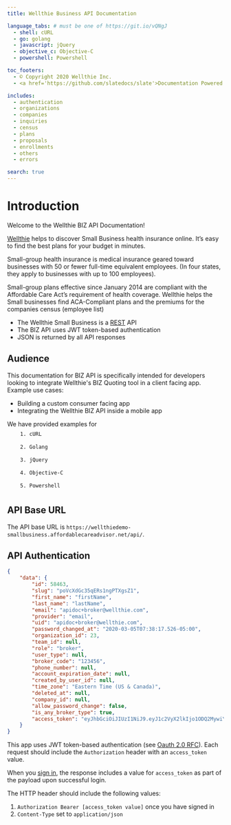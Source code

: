 ```yaml
---
title: Wellthie Business API Documentation

language_tabs: # must be one of https://git.io/vQNgJ
  - shell: cURL
  - go: golang
  - javascript: jQuery
  - objective_c: Objective-C
  - powershell: Powershell

toc_footers:
  - © Copyright 2020 Wellthie Inc.
  - <a href='https://github.com/slatedocs/slate'>Documentation Powered by Slate</a>

includes:
  - authentication
  - organizations
  - companies
  - inquiries
  - census
  - plans
  - proposals
  - enrollments
  - others
  - errors

search: true
---
```


# Introduction

Welcome to the Wellthie BIZ API Documentation!

[Wellthie](http://www.wellthie.com/smallbuiness) helps to discover Small Business health insurance online. It’s easy to find the best plans for your budget in minutes.

Small-group health insurance is medical insurance geared toward businesses with 50 or fewer full-time equivalent employees. (In four states, they apply to businesses with up to 100 employees).

Small-group plans effective since January 2014 are compliant with the Affordable Care Act’s requirement of health coverage. Wellthie helps the Small businesses find ACA-Compliant plans and the premiums for the companies census (employee list)

* The Wellthie Small Business is a [REST](https://en.wikipedia.org/wiki/Representational_state_transfer) API 
* The BIZ API uses JWT token-based authentication
* JSON is returned by all API responses

## Audience

This documentation for BIZ API is specifically intended for developers looking to integrate Wellthie's BIZ Quoting tool in a client facing app. Example use cases:

* Building a custom consumer facing app
* Integrating the Wellthie BIZ API inside a mobile app

<aside class="success">We have provided examples for 
<br/><code style="margin-left: 30px;line-height: 30px;">1. cURL</code>
<br/><code style="margin-left: 30px;line-height: 30px;">2. Golang</code>
<br/><code style="margin-left: 30px;line-height: 30px;">3. jQuery</code>
<br/><code style="margin-left: 30px;line-height: 30px;">4. Objective-C</code>
<br/><code style="margin-left: 30px;line-height: 30px;">5. Powershell</code>
</aside>

## API Base URL

The API base URL is `https://wellthiedemo-smallbusiness.affordablecareadvisor.net/api/`.

## API Authentication

```json
{
    "data": {
        "id": 58463,
        "slug": "poVcXdGc35qERs1ngPTXgsZ1",
        "first_name": "firstName",
        "last_name": "lastName",
        "email": "apidoc+broker@wellthie.com",
        "provider": "email",
        "uid": "apidoc+broker@wellthie.com",
        "password_changed_at": "2020-03-05T07:38:17.526-05:00",
        "organization_id": 23,
        "team_id": null,
        "role": "broker",
        "user_type": null,
        "broker_code": "123456",
        "phone_number": null,
        "account_expiration_date": null,
        "created_by_user_id": null,
        "time_zone": "Eastern Time (US & Canada)",
        "deleted_at": null,
        "company_id": null,
        "allow_password_change": false,
        "is_any_broker_type": true,
        "access_token": "eyJhbGciOiJIUzI1NiJ9.eyJ1c2VyX2lkIjo1ODQ2MywiY2xpZW50Ijoiem82VnJxYTRhZ0ZQVkhITS1jTnA0USIsImlwX2FkZHJlc3MiOiIxMjcuMC4wLjEiLCJzZXNzaW9uX2lkIjoiMGY4ZTg5YmFkOGY4YjMzZjFlNjc0MjVlMjE3NzVjYmQiLCJleHAiOjE1ODQ0Mjg4MDF9.XJP8sJVUX2mxwQ_MkryQbB8AUPcuQMvr65Dxrsvp7PA"
    }
}
```

This app uses JWT token-based authentication (see [Oauth 2.0 RFC](https://tools.ietf.org/html/rfc6750)). Each request should include the `Authorization` header with an `access_token` value.

When you [sign in](#sign-in), the response includes a value for `access_token` as part of the payload upon successful login. 

The HTTP header should include the following values:

1. `Authorization Bearer [access_token value]` once you have signed in
2. `Content-Type` set to `application/json`